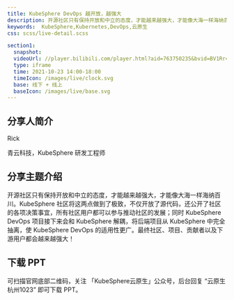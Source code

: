 ```yaml
---
title: KubeSphere DevOps 越开放，越强大
description: 开源社区只有保持开放和中立的态度，才能越来越强大，才能像大海一样海纳百川。KubeSphere 社区将这两点做到了极致，不仅开放了源代码，还公开了社区的各项决策事宜，所有社区用户都可以参与推动社区的发展；同时 KubeSphere DevOps 项目接下来会和 KubeSphere 解耦，将后端项目从 KubeSphere 中完全抽离，使 KubeSphere DevOps 的适用性更广。最终社区、项目、贡献者以及下游用户都会越来越强大！
keywords:  KubeSphere,Kubernetes,DevOps,云原生
css: scss/live-detail.scss

section1:
  snapshot: 
  videoUrl: //player.bilibili.com/player.html?aid=763750235&bvid=BV1Rr4y1y7wF&cid=430838015&page=1&high_quality=1
  type: iframe
  time: 2021-10-23 14:00-18:00
  timeIcon: /images/live/clock.svg
  base: 线下 + 线上
  baseIcon: /images/live/base.svg
---
```


## 分享人简介

Rick

青云科技，KubeSphere 研发工程师

## 分享主题介绍

开源社区只有保持开放和中立的态度，才能越来越强大，才能像大海一样海纳百川。KubeSphere 社区将这两点做到了极致，不仅开放了源代码，还公开了社区的各项决策事宜，所有社区用户都可以参与推动社区的发展；同时 KubeSphere DevOps 项目接下来会和 KubeSphere 解耦，将后端项目从 KubeSphere 中完全抽离，使 KubeSphere DevOps 的适用性更广。最终社区、项目、贡献者以及下游用户都会越来越强大！

## 下载 PPT

可扫描官网底部二维码，关注 「KubeSphere云原生」公众号，后台回复 “云原生杭州1023” 即可下载 PPT。

